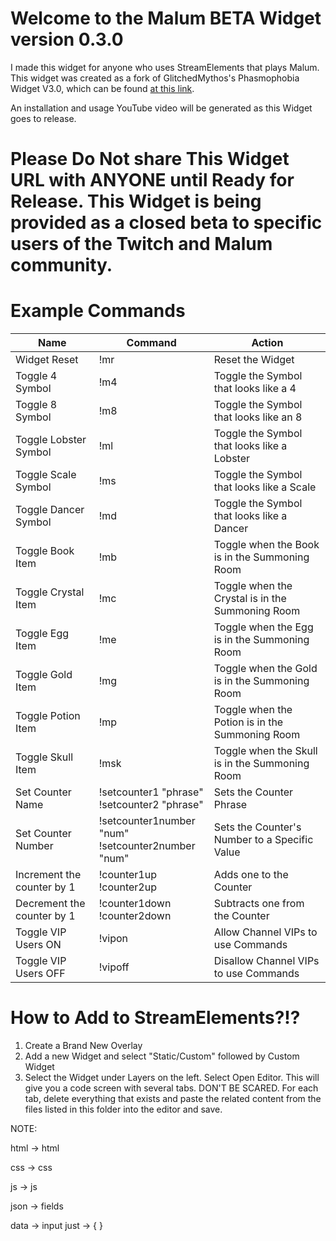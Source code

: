 # Welcome to the Malum BETA Widget version 0.3.0

I made this widget for anyone who uses StreamElements that plays Malum.
This widget was created as a fork of GlitchedMythos's Phasmophobia Widget V3.0, which can be found [at this link](https://github.com/GlitchedMythos/se-widgets/tree/main/phasmophobia_evidence_v3).

An installation and usage YouTube video will be generated as this Widget goes to release.

# Please Do Not share This Widget URL with ANYONE until Ready for Release. This Widget is being provided as a closed beta to specific users of the Twitch and Malum community.

# Example Commands

| Name | Command | Action |
|--|--|--|
| Widget Reset | !mr | Reset the Widget |
| Toggle 4 Symbol | !m4 | Toggle the Symbol that looks like a 4 |
| Toggle 8 Symbol | !m8 | Toggle the Symbol that looks like an 8 |
| Toggle Lobster Symbol | !ml | Toggle the Symbol that looks like a Lobster |
| Toggle Scale Symbol | !ms | Toggle the Symbol that looks like a Scale |
| Toggle Dancer Symbol | !md | Toggle the Symbol that looks like a Dancer |
| Toggle Book Item | !mb | Toggle when the Book is in the Summoning Room |
| Toggle Crystal Item | !mc | Toggle when the Crystal is in the Summoning Room |
| Toggle Egg Item | !me | Toggle when the Egg is in the Summoning Room |
| Toggle Gold Item | !mg | Toggle when the Gold is in the Summoning Room |
| Toggle Potion Item | !mp | Toggle when the Potion is in the Summoning Room |
| Toggle Skull Item | !msk | Toggle when the Skull is in the Summoning Room |
| Set Counter Name | !setcounter1 "phrase"<br>!setcounter2 "phrase" | Sets the Counter Phrase |
| Set Counter Number | !setcounter1number "num"<br>!setcounter2number "num" | Sets the Counter's Number to a Specific Value |
| Increment the counter by 1 | !counter1up<br>!counter2up | Adds one to the Counter |
| Decrement the counter by 1 | !counter1down<br>!counter2down | Subtracts one from the Counter |
| Toggle VIP Users ON | !vipon | Allow Channel VIPs to use Commands |
| Toggle VIP Users OFF | !vipoff | Disallow Channel VIPs to use Commands |

# How to Add to StreamElements?!?

1. Create a Brand New Overlay
2. Add a new Widget and select "Static/Custom" followed by Custom Widget
3. Select the Widget under Layers on the left. Select Open Editor. This will give you a code screen with several tabs. DON'T BE SCARED. For each tab, delete everything that exists and paste the related content from the files listed in this folder into the editor and save.

NOTE: 

html -> html

css -> css

js -> js

json -> fields

data -> input just -> { }
